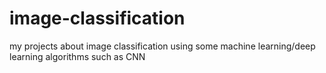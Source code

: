 # image-classification
my projects about image classification using some machine learning/deep learning algorithms such as CNN

